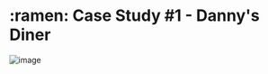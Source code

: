 <h1> :ramen: Case Study #1 - Danny's Diner </h1>

![image](https://github.com/VishalNimbolkar/8weeksqlchallenge/assets/80448632/78f6fd40-487b-4265-ad91-05627a7d6b5d)



